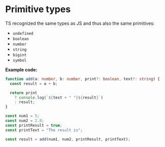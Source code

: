 # Primitive types

TS recognized the same types as JS and thus also the same primitives:

- `undefined`
- `boolean`
- `number`
- `string`
- `bigint`
- `symbol`

**Example code:**

```ts
function add(a: number, b: number, print?: boolean, text?: string) {
  const result = a + b;

  return print
    ? console.log(`${text + " "}${result}`)
    : result;
}

const num1 = 5;
const num2 = 2.8;
const printResult = true;
const printText = "The result is";

const result = add(num1, num2, printResult, printText);
```
